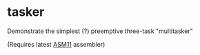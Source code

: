 # tasker
Demonstrate the simplest (?) preemptive three-task "multitasker"

(Requires latest [ASM11](http://www.aspisys.com/asm11.htm) assembler)

